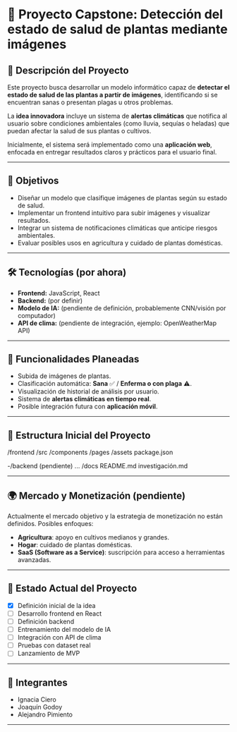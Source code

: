 # 🌱 Proyecto Capstone: Detección del estado de salud de plantas mediante imágenes

## 📌 Descripción del Proyecto  
Este proyecto busca desarrollar un modelo informático capaz de **detectar el estado de salud de las plantas a partir de imágenes**, identificando si se encuentran sanas o presentan plagas u otros problemas.  

La **idea innovadora** incluye un sistema de **alertas climáticas** que notifica al usuario sobre condiciones ambientales (como lluvia, sequías o heladas) que puedan afectar la salud de sus plantas o cultivos.  

Inicialmente, el sistema será implementado como una **aplicación web**, enfocada en entregar resultados claros y prácticos para el usuario final.  

---

## 🎯 Objetivos
- Diseñar un modelo que clasifique imágenes de plantas según su estado de salud.  
- Implementar un frontend intuitivo para subir imágenes y visualizar resultados.  
- Integrar un sistema de notificaciones climáticas que anticipe riesgos ambientales.  
- Evaluar posibles usos en agricultura y cuidado de plantas domésticas.  

---

## 🛠️ Tecnologías (por ahora)  
- **Frontend:** JavaScript, React  
- **Backend:** (por definir)  
- **Modelo de IA:** (pendiente de definición, probablemente CNN/visión por computador)  
- **API de clima:** (pendiente de integración, ejemplo: OpenWeatherMap API)  

---

## 🚀 Funcionalidades Planeadas  
- Subida de imágenes de plantas.  
- Clasificación automática: **Sana** ✅ / **Enferma o con plaga** ⚠️.  
- Visualización de historial de análisis por usuario.  
- Sistema de **alertas climáticas en tiempo real**.  
- Posible integración futura con **aplicación móvil**.  

---

## 📂 Estructura Inicial del Proyecto  
/frontend
    /src
        /components
        /pages
        /assets
    package.json

-/backend (pendiente)
...
/docs
    README.md
    investigación.md

---

## 🌍 Mercado y Monetización (pendiente)  
Actualmente el mercado objetivo y la estrategia de monetización no están definidos. Posibles enfoques:  
- **Agricultura**: apoyo en cultivos medianos y grandes.  
- **Hogar**: cuidado de plantas domésticas.  
- **SaaS (Software as a Service)**: suscripción para acceso a herramientas avanzadas.  

---

## 📅 Estado Actual del Proyecto  
- [x] Definición inicial de la idea  
- [ ] Desarrollo frontend en React  
- [ ] Definición backend  
- [ ] Entrenamiento del modelo de IA  
- [ ] Integración con API de clima  
- [ ] Pruebas con dataset real  
- [ ] Lanzamiento de MVP  

---

## 👥 Integrantes  
- Ignacia Ciero  
- Joaquín Godoy  
- Alejandro Pimiento  

---
